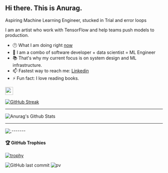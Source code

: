 <h2>Hi there. This is Anurag.</h2>
<p>Aspiring Machine Learning Engineer, stucked in Trial and error loops</p>

I am an artist who work with TensorFlow and help teams push models to production. 

- 🕐 What I am doing right <a href="https://anuragdhadse.com/now">now</a>
- 💬 I am a combo of software developer + data scientist = ML Engineer
- 📚 That's why my current focus is on system design and ML infrastructure.
- 📫 Fastest way to reach me: [Linkedin](https://www.linkedin.com/in/adhadse/)
- ⚡  Fun fact: I love reading books.

<p>
    <a href="https://anuragdhadse.medium.com/">
        <img src="https://img.shields.io/badge/medium-%2312100E.svg?&style=for-the-badge&logo=medium&logoColor=white" height=25>
    </a>
</p>

[![GitHub Streak](https://github-readme-streak-stats.herokuapp.com/?user=adhadse&theme=dark)](https://git.io/streak-stats)

-------

<img src="https://github-readme-stats.vercel.app/api?username=adhadse&count_private=true&theme=dark&show_icons=true" alt="Anurag's Github Stats" />

-------

<a href="https://github.com/adhadse">
  <img align="center" src="https://github-readme-stats.vercel.app/api/top-langs/?username=adhadse&theme=dark&hide_langs_below=1" />
</a>
-------

<h4> 🏆 GitHub Trophies</h4>

[![trophy](https://github-profile-trophy.vercel.app/?username=adhadse&theme=nord&column=7)](https://github.com/ryo-ma/github-profile-trophy)


![GitHub last commit](https://img.shields.io/github/last-commit/adhadse/adhadse)
![pv](https://pageview.vercel.app/?github_user=adhadse)
